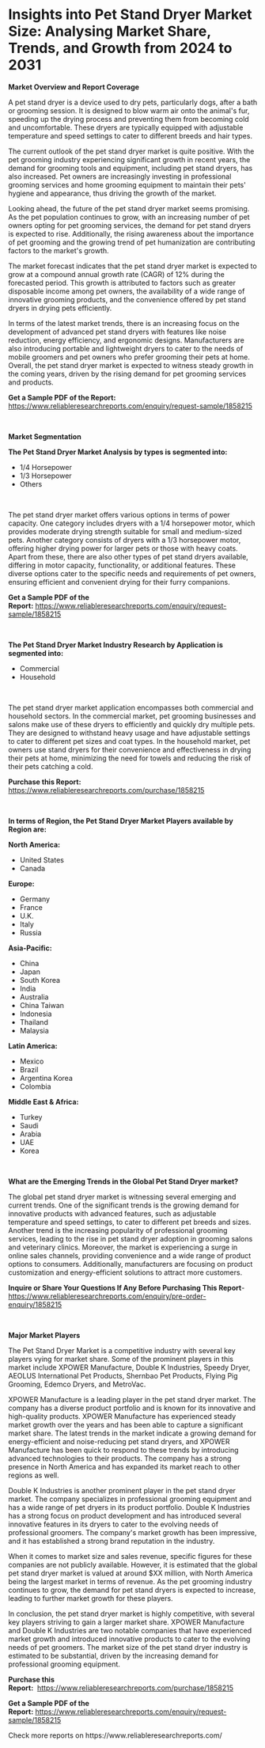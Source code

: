 <p><h1>Insights into Pet Stand Dryer Market Size: Analysing Market Share, Trends, and Growth from 2024 to 2031</h1></p><p><strong>Market Overview and Report Coverage</strong></p>
<p><p>A pet stand dryer is a device used to dry pets, particularly dogs, after a bath or grooming session. It is designed to blow warm air onto the animal's fur, speeding up the drying process and preventing them from becoming cold and uncomfortable. These dryers are typically equipped with adjustable temperature and speed settings to cater to different breeds and hair types.</p><p>The current outlook of the pet stand dryer market is quite positive. With the pet grooming industry experiencing significant growth in recent years, the demand for grooming tools and equipment, including pet stand dryers, has also increased. Pet owners are increasingly investing in professional grooming services and home grooming equipment to maintain their pets' hygiene and appearance, thus driving the growth of the market.</p><p>Looking ahead, the future of the pet stand dryer market seems promising. As the pet population continues to grow, with an increasing number of pet owners opting for pet grooming services, the demand for pet stand dryers is expected to rise. Additionally, the rising awareness about the importance of pet grooming and the growing trend of pet humanization are contributing factors to the market's growth.</p><p>The market forecast indicates that the pet stand dryer market is expected to grow at a compound annual growth rate (CAGR) of 12% during the forecasted period. This growth is attributed to factors such as greater disposable income among pet owners, the availability of a wide range of innovative grooming products, and the convenience offered by pet stand dryers in drying pets efficiently.</p><p>In terms of the latest market trends, there is an increasing focus on the development of advanced pet stand dryers with features like noise reduction, energy efficiency, and ergonomic designs. Manufacturers are also introducing portable and lightweight dryers to cater to the needs of mobile groomers and pet owners who prefer grooming their pets at home. Overall, the pet stand dryer market is expected to witness steady growth in the coming years, driven by the rising demand for pet grooming services and products.</p></p>
<p><strong>Get a Sample PDF of the Report:</strong> <a href="https://www.reliableresearchreports.com/enquiry/request-sample/1858215">https://www.reliableresearchreports.com/enquiry/request-sample/1858215</a></p>
<p>&nbsp;</p>
<p><strong>Market Segmentation</strong></p>
<p><strong>The Pet Stand Dryer Market Analysis by types is segmented into:</strong></p>
<p><ul><li>1/4 Horsepower</li><li>1/3 Horsepower</li><li>Others</li></ul></p>
<p>&nbsp;</p>
<p><p>The pet stand dryer market offers various options in terms of power capacity. One category includes dryers with a 1/4 horsepower motor, which provides moderate drying strength suitable for small and medium-sized pets. Another category consists of dryers with a 1/3 horsepower motor, offering higher drying power for larger pets or those with heavy coats. Apart from these, there are also other types of pet stand dryers available, differing in motor capacity, functionality, or additional features. These diverse options cater to the specific needs and requirements of pet owners, ensuring efficient and convenient drying for their furry companions.</p></p>
<p><strong>Get a Sample PDF of the Report:</strong>&nbsp;<a href="https://www.reliableresearchreports.com/enquiry/request-sample/1858215">https://www.reliableresearchreports.com/enquiry/request-sample/1858215</a></p>
<p>&nbsp;</p>
<p><strong>The Pet Stand Dryer Market Industry Research by Application is segmented into:</strong></p>
<p><ul><li>Commercial</li><li>Household</li></ul></p>
<p>&nbsp;</p>
<p><p>The pet stand dryer market application encompasses both commercial and household sectors. In the commercial market, pet grooming businesses and salons make use of these dryers to efficiently and quickly dry multiple pets. They are designed to withstand heavy usage and have adjustable settings to cater to different pet sizes and coat types. In the household market, pet owners use stand dryers for their convenience and effectiveness in drying their pets at home, minimizing the need for towels and reducing the risk of their pets catching a cold.</p></p>
<p><strong>Purchase this Report:</strong>&nbsp; <a href="https://www.reliableresearchreports.com/purchase/1858215">https://www.reliableresearchreports.com/purchase/1858215</a></p>
<p>&nbsp;</p>
<p><strong>In terms of Region, the Pet Stand Dryer Market Players available by Region are:</strong></p>
<p>
    <p> <strong> North America: </strong>
        <ul>
            <li>United States</li>
            <li>Canada</li>
        </ul>
        </p> 
    <p> <strong> Europe: </strong>
        <ul>
            <li>Germany</li>
            <li>France</li>
            <li>U.K.</li>
            <li>Italy</li>
            <li>Russia</li>
        </ul>
        </p> 
    <p> <strong> Asia-Pacific: </strong>
        <ul>
            <li>China</li>
            <li>Japan</li>
            <li>South Korea</li>
            <li>India</li>
            <li>Australia</li>
            <li>China Taiwan</li>
            <li>Indonesia</li>
            <li>Thailand</li>
            <li>Malaysia</li>
        </ul>
        </p> 
    <p> <strong> Latin America: </strong>
        <ul>
            <li>Mexico</li>
            <li>Brazil</li>
            <li>Argentina Korea</li>
            <li>Colombia</li>
        </ul>
        </p> 
    <p> <strong> Middle East & Africa: </strong>
        <ul>
            <li>Turkey</li>
            <li>Saudi</li>
            <li>Arabia</li>
            <li>UAE</li>
            <li>Korea</li>
        </ul>
    </p>
    </p>
<p>&nbsp;</p>
<p><strong>What are the Emerging Trends in the Global Pet Stand Dryer market?</strong></p>
<p><p>The global pet stand dryer market is witnessing several emerging and current trends. One of the significant trends is the growing demand for innovative products with advanced features, such as adjustable temperature and speed settings, to cater to different pet breeds and sizes. Another trend is the increasing popularity of professional grooming services, leading to the rise in pet stand dryer adoption in grooming salons and veterinary clinics. Moreover, the market is experiencing a surge in online sales channels, providing convenience and a wide range of product options to consumers. Additionally, manufacturers are focusing on product customization and energy-efficient solutions to attract more customers.</p></p>
<p><strong>Inquire or Share Your Questions If Any Before Purchasing This Report</strong>- <a href="https://www.reliableresearchreports.com/enquiry/pre-order-enquiry/1858215">https://www.reliableresearchreports.com/enquiry/pre-order-enquiry/1858215</a></p>
<p>&nbsp;</p>
<p><strong>Major Market Players</strong></p>
<p><p>The Pet Stand Dryer Market is a competitive industry with several key players vying for market share. Some of the prominent players in this market include XPOWER Manufacture, Double K Industries, Speedy Dryer, AEOLUS International Pet Products, Shernbao Pet Products, Flying Pig Grooming, Edemco Dryers, and MetroVac.</p><p>XPOWER Manufacture is a leading player in the pet stand dryer market. The company has a diverse product portfolio and is known for its innovative and high-quality products. XPOWER Manufacture has experienced steady market growth over the years and has been able to capture a significant market share. The latest trends in the market indicate a growing demand for energy-efficient and noise-reducing pet stand dryers, and XPOWER Manufacture has been quick to respond to these trends by introducing advanced technologies to their products. The company has a strong presence in North America and has expanded its market reach to other regions as well.</p><p>Double K Industries is another prominent player in the pet stand dryer market. The company specializes in professional grooming equipment and has a wide range of pet dryers in its product portfolio. Double K Industries has a strong focus on product development and has introduced several innovative features in its dryers to cater to the evolving needs of professional groomers. The company's market growth has been impressive, and it has established a strong brand reputation in the industry.</p><p>When it comes to market size and sales revenue, specific figures for these companies are not publicly available. However, it is estimated that the global pet stand dryer market is valued at around $XX million, with North America being the largest market in terms of revenue. As the pet grooming industry continues to grow, the demand for pet stand dryers is expected to increase, leading to further market growth for these players.</p><p>In conclusion, the pet stand dryer market is highly competitive, with several key players striving to gain a larger market share. XPOWER Manufacture and Double K Industries are two notable companies that have experienced market growth and introduced innovative products to cater to the evolving needs of pet groomers. The market size of the pet stand dryer industry is estimated to be substantial, driven by the increasing demand for professional grooming equipment.</p></p>
<p><strong>Purchase this Report:</strong>&nbsp;&nbsp;<a href="https://www.reliableresearchreports.com/purchase/1858215">https://www.reliableresearchreports.com/purchase/1858215</a></p>
<p></p>
<p><strong>Get a Sample PDF of the Report:</strong>&nbsp;<a href="https://www.reliableresearchreports.com/enquiry/request-sample/1858215">https://www.reliableresearchreports.com/enquiry/request-sample/1858215</a></p>
<p>Check more reports on https://www.reliableresearchreports.com/</p>
